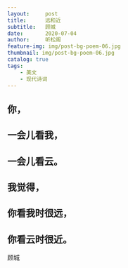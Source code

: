 ```yaml
---
layout:     post
title:      远和近
subtitle:   顾城
date:       2020-07-04
author:     听松阁
feature-img: img/post-bg-poem-06.jpg
thumbnail: img/post-bg-poem-06.jpg
catalog: true
tags:
    - 美文
    - 现代诗词
---
```


## 你，

## 一会儿看我，

## 一会儿看云。

## 我觉得，

## 你看我时很远，

## 你看云时很近。


顾城